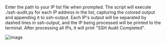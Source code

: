 Enter the path to your IP list file when prompted. The script will execute ./ssh-audit.py for each IP address in the list, capturing the colored output and appending it to ssh-output. Each IP's output will be separated by dashed lines in ssh-output, and the IP being processed will be printed to the terminal. After processing all IPs, it will print "SSH Audit Completed".


![image](https://github.com/Unidoo/sshrunner/assets/81655620/d7f7dc2f-0303-46cb-af6b-11abefb2a86a)
